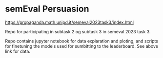 # semEval Persuasion

https://propaganda.math.unipd.it/semeval2023task3/index.html

Repo for participating in subtask 2 og subtask 3 in semeval 2023 task 3.

Repo contains jupyter notebook for data explaration and ploting, and scripts for finetuning the models used for sumbitting to the leaderboard. 
See above link for data. 
